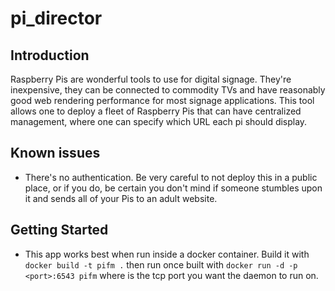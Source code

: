 pi_director 
===========

Introduction
------------
Raspberry Pis are wonderful tools to use for digital signage.  They're inexpensive, they can be connected to commodity TVs and have reasonably good web rendering performance for most signage applications.  This tool allows one to deploy a fleet of Raspberry Pis that can have centralized management, where one can specify which URL each pi should display.

Known issues
------------
- There's no authentication.  Be very careful to not deploy this in a public place, or if you do, be certain you don't mind if someone stumbles upon it and sends all of your Pis to an adult website.


Getting Started
---------------

- This app works best when run inside a docker container.  Build it with `docker build -t pifm .` then run once built with `docker run -d -p <port>:6543 pifm` where <port> is the tcp port you want the daemon to run on.

